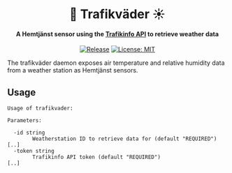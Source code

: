 <h1 align="center">
🚦 Trafikväder ☀️
</h1>
<h4 align="center">A Hemtjänst sensor using the <a href="https://api.trafikinfo.trafikverket.se/">Trafikinfo API</a> to retrieve weather data</h4>
<p align="center">
    <a href="https://github.com/hemtjanst/trafikvader/actions/workflows/release.yamll"><img src="https://img.shields.io/github/release/hemtjanst/trafikvader.svg" alt="Release"></a>
    <a href="LICENSE"><img src="https://img.shields.io/github/license/daenney/trafikinfo" alt="License: MIT"></a>
</p>

The trafikväder daemon exposes air temperature and relative humidity data from
a weather station as Hemtjänst sensors.

## Usage

```
Usage of trafikvader:

Parameters:

  -id string
    	Weatherstation ID to retrieve data for (default "REQUIRED")
[..]
  -token string
    	Trafikinfo API token (default "REQUIRED")
[..]
```
